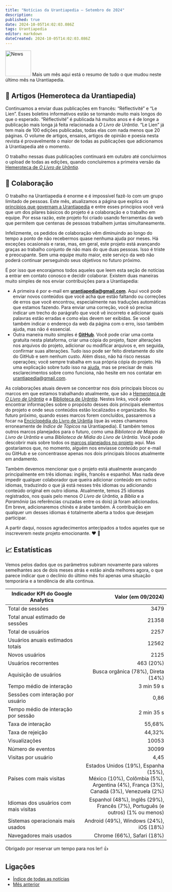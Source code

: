 ```yaml
---
title: "Notícias da Urantiapedia — Setembro de 2024"
description: 
published: true
date: 2024-10-05T14:02:03.086Z
tags: Urantiapedia
editor: markdown
dateCreated: 2024-10-05T14:02:03.086Z
---
```


<img src="/_assets/svg/icon-news.svg" alt="News" style="width: 80px;"> Mais um mês aqui está o resumo de tudo o que mudou neste último mês na Urantiapedia. 

## :page_with_curl: Artigos (Hemeroteca da Urantiapedia) 

Continuamos a enviar duas publicações em francês: “Réflectivité” e “Le Lien”. Esses boletins informativos estão se tornando muito mais longos do que o esperado. “Réflectivité” é publicada há muitos anos e é de longe a publicação mais longa já feita relacionada a _O Livro de Urântia_. “Le Lien” já tem mais de 100 edições publicadas, todas elas com nada menos que 20 páginas. O volume de artigos, ensaios, artigos de opinião e poesia nesta revista é provavelmente o maior de todas as publicações que adicionamos à Urantiapedia até o momento. 

O trabalho nessas duas publicações continuará em outubro até concluirmos o upload de todas as edições, quando concluiremos a primeira versão da [Hemeroteca de _O Livro de Urântia_](/en/article). 

## :blue_heart: Colaboração 

O trabalho na Urantiapedia é enorme e é impossível fazê-lo com um grupo limitado de pessoas. Este mês, atualizamos a página que explica os [princípios que governam a Urantiapedia](/pt/help/principles) e entre esses princípios você verá que um dos pilares básicos do projeto é a colaboração e o trabalho em equipe. Por essa razão, este projeto foi criado usando ferramentas da web que permitem que centenas de pessoas trabalhem juntas simultaneamente. 

Infelizmente, os pedidos de colaboração vêm diminuindo ao longo do tempo a ponto de não recebermos quase nenhuma ajuda por meses. Há exceções ocasionais e raras, mas, em geral, este projeto está avançando graças ao trabalho conjunto de não mais do que duas pessoas. Isso é triste e preocupante. Sem uma equipe muito maior, este serviço da web não poderá continuar perseguindo seus objetivos no futuro próximo. 

É por isso que encorajamos todos aqueles que leem esta seção de notícias a entrar em contato conosco e decidir colaborar. Existem duas maneiras muito simples de nos enviar contribuições para a Urantiapedia: 
- A primeira é por e-mail em **urantiapedia@gmail.com**. Aqui você pode enviar novos conteúdos que você acha que estão faltando ou correções de erros que você encontrou, especialmente nas traduções automáticas que estamos fazendo. Para enviar uma correção, você só precisa indicar um trecho do parágrafo que você vê incorreto e adicionar quais palavras estão erradas e como elas devem ser exibidas. Se você também indicar o endereço da web da página com o erro, isso também ajuda, mas não é essencial.
- Outra maneira muito simples é **[GitHub](https://github.com/JanHerca/urantiapedia)**. Você pode criar uma conta gratuita nesta plataforma, criar uma cópia do projeto, fazer alterações nos arquivos do projeto, adicionar ou modificar arquivos e, em seguida, confirmar suas alterações. Tudo isso pode ser feito diretamente do site do GitHub e sem nenhum custo. Além disso, não há risco nessas operações; você sempre trabalha em sua própria cópia do projeto. Há uma explicação sobre tudo isso na [ajuda](/pt/help/github_assistant), mas se precisar de mais esclarecimentos sobre como funciona, não hesite em nos contatar em urantiapedia@gmail.com. 

As colaborações atuais devem se concentrar nos dois principais blocos ou marcos em que estamos trabalhando atualmente, que são a [Hemeroteca de _O Livro de Urântia_](/en/article) e a [Biblioteca de _Urântia_](/en/book). Nestes links, você pode encontrar informações sobre o propósito desses dois principais elementos do projeto e onde seus conteúdos estão localizados e organizados. No futuro próximo, quando esses marcos forem concluídos, passaremos a focar na [Enciclopédia do Livro de Urântia](/en/topic) (que às vezes chamamos erroneamente de _Índice de Tópicos_ na Urantiapedia). E também temos outros marcos planejados para o futuro, como uma _Biblioteca de Mapas do Livro de Urântia_ e uma _Biblioteca de Mídia do Livro de Urântia_. Você pode descobrir mais sobre todos os [marcos planejados no projeto](/pt/help/phases) aqui. Mas gostaríamos que, no momento, alguém nos enviasse conteúdo por e-mail ou GitHub e se concentrasse apenas nos dois principais blocos atualmente em andamento. 

Também devemos mencionar que o projeto está atualmente avançando principalmente em três idiomas: inglês, francês e espanhol. Mas nada deve impedir qualquer colaborador que queira adicionar conteúdo em outros idiomas, traduzindo o que já está nesses três idiomas ou adicionando conteúdo original em outro idioma. Atualmente, temos 25 idiomas registrados, nos quais pelo menos _O Livro de Urântia_, a _Bíblia_ e a _Paramônia_ (as referências cruzadas entre os dois) já foram adicionados. Em breve, adicionaremos chinês e árabe também. A contribuição em qualquer um desses idiomas é totalmente aberta a todos que desejam participar. 

A partir daqui, nossos agradecimentos antecipados a todos aqueles que se inscreverem neste projeto emocionante. :heart: :heartbeat: 

## :chart_with_upwards_trend: Estatísticas 

Vemos pelos dados que os parâmetros subiram novamente para valores semelhantes aos de dois meses atrás e estão ainda melhores agora, o que parece indicar que o declínio do último mês foi apenas uma situação temporária e a tendência de alta continua. 

Indicador KPI do Google Analytics | Valor (em 09/2024) 
--- | ---: 
Total de sessões | 3479 
Total anual estimado de sessões | 21358 
Total de usuários | 2257 
Usuários anuais estimados totais | 12562 
Novos usuários | 2125
Usuários recorrentes | 463 (20%)
Aquisição de usuários | Busca orgânica (78%), Direta (14%) 
Tempo médio de interação | 3 min 59 s 
Sessões com interação por usuário | 0,86 
Tempo médio de interação por sessão | 2 min 35 s 
Taxa de interação | 55,68% 
Taxa de rejeição | 44,32% 
Visualizações | 10053 
Número de eventos | 30099 
Visitas por usuário | 4,45 
Países com mais visitas | Estados Unidos (19%), Espanha (15%), <br>México (10%), Colômbia (5%), <br>Argentina (4%), França (3%), <br>Canadá (3%), Venezuela (2%) 
Idiomas dos usuários com mais visitas | Espanhol (48%), Inglês (29%), <br>Francês (7%), Português (e outros) (1% ou menos) 
Sistemas operacionais mais usados ​​| Android (49%), Windows (24%), iOS (18%) 
Navegadores mais usados ​​| Chrome (66%), Safari (18%) 

Obrigado por reservar um tempo para nos ler! :+1: 

## Ligações

- [Índice de todas as notícias](/pt/news) 
- [Mês anterior](/pt/news/2024/08)
